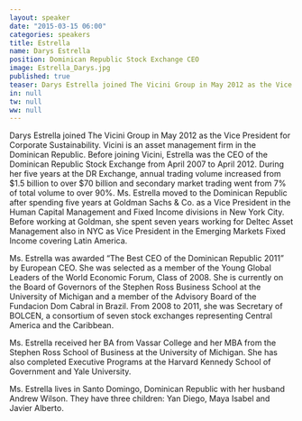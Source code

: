 ```yaml
---
layout: speaker
date: "2015-03-15 06:00"
categories: speakers
title: Estrella
name: Darys Estrella
position: Dominican Republic Stock Exchange CEO
image: Estrella_Darys.jpg
published: true
teaser: Darys Estrella joined The Vicini Group in May 2012 as the Vice President for Corporate Sustainability.
in: null
tw: null
ww: null
---
```

Darys Estrella joined The Vicini Group in May 2012 as the Vice President for Corporate Sustainability. Vicini is an asset management firm in the Dominican Republic.  Before joining Vicini, Estrella was the CEO of the Dominican Republic Stock Exchange from April 2007 to April 2012.  During her five years at the DR Exchange, annual trading volume increased from $1.5 billion to over $70 billion and secondary market trading went from 7% of total volume to over 90%.  Ms. Estrella moved to the Dominican Republic after spending five years at Goldman Sachs & Co. as a Vice President in the Human Capital Management and Fixed Income divisions in New York City.  Before working at Goldman, she spent seven years working for Deltec Asset Management also in NYC as Vice President in the Emerging Markets Fixed Income covering Latin America.

Ms. Estrella was awarded “The Best CEO of the Dominican Republic 2011” by European CEO.  She was selected as a member of the Young Global Leaders of the World Economic Forum, Class of 2008.   She is currently on the Board of Governors of the Stephen Ross Business School at the University of Michigan and a member of the Advisory Board of the Fundacion Dom Cabral in Brazil.   From 2008 to 2011, she was Secretary of BOLCEN, a consortium of seven stock exchanges representing Central America and the Caribbean.

Ms. Estrella received her BA from Vassar College and her MBA from the Stephen Ross School of Business at the University of Michigan.  She has also completed Executive Programs at the Harvard Kennedy School of Government and Yale University.

Ms. Estrella lives in Santo Domingo, Dominican Republic with her husband Andrew Wilson.  They have three children: Yan Diego, Maya Isabel and Javier Alberto.